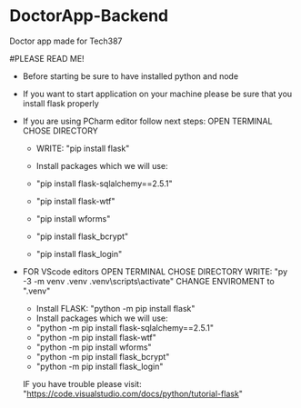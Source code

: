 # DoctorApp-Backend
Doctor app made for Tech387

#PLEASE READ ME!
- Before starting be sure to have installed python and node
- If you want to start application on your machine please be sure that you install flask properly
- If you are using PCharm editor follow next steps:
     OPEN TERMINAL
     CHOSE DIRECTORY
     - WRITE: "pip install flask"
     
     - Install packages which we will use:
     - "pip install flask-sqlalchemy==2.5.1"
     - "pip install flask-wtf"
     - "pip install wforms"
     - "pip install flask_bcrypt"
     - "pip install flask_login"
     
- FOR VScode editors
     OPEN TERMINAL
     CHOSE DIRECTORY
     WRITE: "py -3 -m venv .venv .venv\scripts\activate"
     CHANGE ENVIROMENT to ".venv"
     
     - Install FLASK: "python -m pip install flask"
     - Install packages which we will use:
     - "python -m pip install flask-sqlalchemy==2.5.1"
     - "python -m pip install flask-wtf"
     - "python -m pip install wforms"
     - "python -m pip install flask_bcrypt"
     - "python -m pip install flask_login"
     
     IF you have trouble please visit: "https://code.visualstudio.com/docs/python/tutorial-flask"
     
     
     
